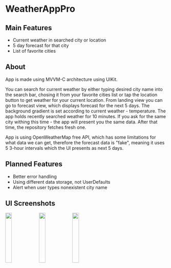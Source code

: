 
# WeatherAppPro

## Main Features
- Current weather in searched city or location 
- 5 day forecast for that city
- List of favorite cities

## About
App is made using MVVM-C architecture using UIKit.

You can search for current weather by either typing desired city name into the search bar, chosing it from your favorite cities list or tap the location button to get weather for your current location. From landing view you can go to forecast view, which displays forecast for the next 5 days. The background gradient is set according to current weather - temperature. The app holds recently searched weather for 10 minutes. If you ask for the same city withing this time - the app will present you the same data. After that time, the repository fetches fresh one.

App is using OpenWeatherMap free API, which has some limitations for what data we can get, therefore the forecast data is "fake", meaning it uses 5 3-hour intervals which the UI presents as next 5 days.

## Planned Features
- Better error handling
- Using different data storage, not UserDefaults
- Alert when user types nonexistent city name

## UI Screenshots

<img src="https://github.com/flashyhuckle/WeatherAppPro/assets/66034170/072d761d-6121-49f8-85fc-da9486d445e9" width=20% height=20%>
<img src="https://github.com/flashyhuckle/WeatherAppPro/assets/66034170/ca58daf6-0d5e-4cec-8b12-fdb4280ae7e6" width=20% height=20%>
<img src="https://github.com/flashyhuckle/WeatherAppPro/assets/66034170/ae74f751-a109-4e02-8b5e-e7449620815f" width=20% height=20%>

